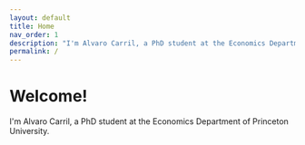 ```yaml
---
layout: default
title: Home
nav_order: 1
description: "I'm Alvaro Carril, a PhD student at the Economics Department of Princeton University."
permalink: /
---
```


# Welcome!

I'm Alvaro Carril, a PhD student at the Economics Department of Princeton University.
